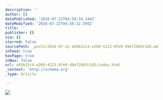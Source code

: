 ```yaml
---
description: ''
author: []
datePublished: '2016-07-22T04:59:34.144Z'
dateModified: '2016-07-22T04:58:32.595Z'
title: ''
publisher: {}
via: {}
starred: false
sourcePath: _posts/2016-07-22-a93b31c4-e269-4123-9fe9-d9e72b03c1d5.md
inFeed: true
hasPage: true
inNav: false
url: a93b31c4-e269-4123-9fe9-d9e72b03c1d5/index.html
_context: 'http://schema.org'
_type: Article

---
```

![](https://the-grid-user-content.s3-us-west-2.amazonaws.com/eb6734a2-e10c-4eaa-935f-f08c82e385ca.jpg)